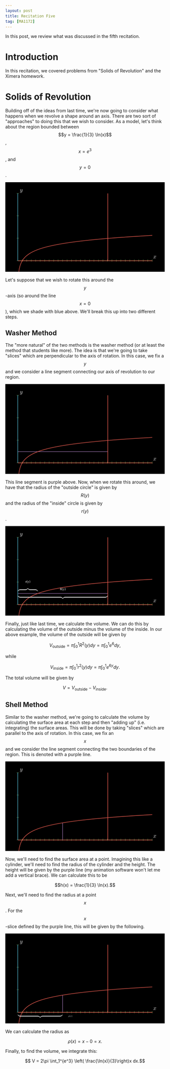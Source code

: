 ```yaml
---
layout: post
title: Recitation Five
tag: [MA1172]
---
```


In this post, we review what was discussed in the fifth recitation.

# Introduction

In this recitation, we covered problems from "Solids of Revolution" and the Ximera homework.

# Solids of Revolution

Building off of the ideas from last time, we're now going to consider what happens when we revolve a shape around an axis. There are two sort of "approaches" to doing this that we wish to consider. As a model, let's think about the region bounded between $$y = \frac{1}{3} \ln(x)$$, $$x=e^3$$, and $$y= 0$$.

![](/teaching_images/SolidsOfRevolutionOne.png)

Let's suppose that we wish to rotate this around the $$y$$-axis (so around the line $$x=0$$), which we shade with blue above. We'll break this up into two different steps.

## Washer Method

The "more natural" of the two methods is the washer method (or at least the method that students like more). The idea is that we're going to take "slices" which are perpendicular to the axis of rotation. In this case, we fix a $$y$$ and we consider a line segment connecting our axis of revolution to our region.

![](/teaching_images/SolidsOfRevolutionTwo.png)

This line segment is purple above. Now, when we rotate this around, we have that the radius of the "outside circle" is given by $$R(y)$$ and the radius of the "inside" circle is given by $$r(y)$$.

![](/teaching_images/SolidsOfRevolutionThree.png)

Finally, just like last time, we calculate the volume. We can do this by calculating the volume of the outside minus the volume of the inside. In our above example, the volume of the outside will be given by

$$V_{\text{outside}} = \pi \int_0^1 R^2(y) dy = \pi \int_0^1 e^{6}dy,$$

while

$$V_{\text{inside}} = \pi \int_0^1 r^2(y) dy = \pi \int_0^1 e^{6y}dy.$$

The total volume will be given by

$$V = V_{\text{outside}} - V_{\text{inside}}.$$

## Shell Method

Similar to the washer method, we're going to calculate the volume by calculating the surface area at each step and then "adding up" (i.e. integrating) the surface areas. This will be done by taking "slices" which are parallel to the axis of rotation. In this case, we fix an $$x$$ and we consider the line segment connecting the two boundaries of the region. This is denoted with a purple line.

![](/teaching_images/SolidsOfRevolutionFour.png)

Now, we'll need to find the surface area at a point. Imagining this like a cylinder, we'll need to find the radius of the cylinder and the height. The height will be given by the purple line (my animation software won't let me add a vertical brace). We can calculate this to be

$$h(x) = \frac{1}{3} \ln(x).$$

Next, we'll need to find the radius at a point $$x$$. For the $$x$$-slice defined by the purple line, this will be given by the following.

![](/teaching_images/SolidsOfRevolutionSix.png)

We can calculate the radius as

$$\rho(x) = x - 0 = x.$$

Finally, to find the volume, we integrate this:

$$ V = 2\pi \int_1^{e^3} \left( \frac{\ln(x)}{3}\right)x dx.$$
